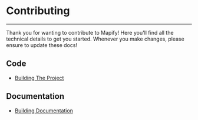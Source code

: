 # Contributing

---

Thank you for wanting to contribute to Mapify!
Here you'll find all the technical details to get you started.
Whenever you make changes, please ensure to update these docs!

## Code
- [Building The Project](building.md)

## Documentation
- [Building Documentation](docs.md)
